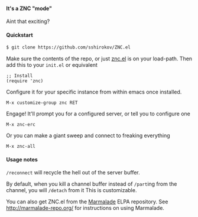 #### It's a ZNC "mode"

Aint that exciting?

#### Quickstart 

```sh
$ git clone https://github.com/sshirokov/ZNC.el
```

Make sure the contents of the repo, or just [znc.el](/znc.el) is on your load-path.
Then add this to your `init.el` or equivalent

```elisp
;; Install
(require 'znc)
```

Configure it for your specific instance from within emacs once installed.

```
M-x customize-group znc RET
```

Engage!
It'll prompt you for a configured server, or tell you to configure one

```
M-x znc-erc

```

Or you can make a giant sweep and connect to freaking everything

```
M-x znc-all
```

#### Usage notes

`/reconnect` will recycle the hell out of the server buffer.

By default, when you kill a channel buffer instead of `/part`ing from the channel, you will `/detach` from it
This is customizable. 

You can also get ZNC.el from the [Marmalade](http://marmalade-repo.org/) ELPA repository. See http://marmalade-repo.org/ for instructions on using Marmalade.
